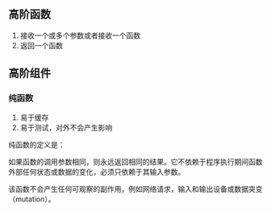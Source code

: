 
## 高阶函数
 1. 接收一个或多个参数或者接收一个函数
 2. 返回一个函数

## 高阶组件

### 纯函数
1. 易于缓存
2. 易于测试，对外不会产生影响

纯函数的定义是：

如果函数的调用参数相同，则永远返回相同的结果。它不依赖于程序执行期间函数外部任何状态或数据的变化，必须只依赖于其输入参数。

该函数不会产生任何可观察的副作用，例如网络请求，输入和输出设备或数据突变（mutation）。